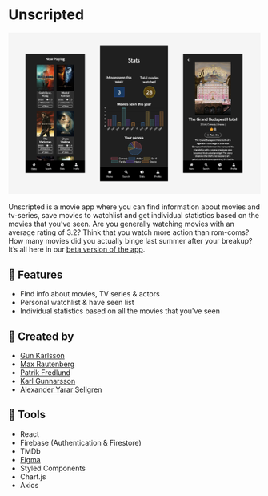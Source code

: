 # Unscripted

![screenshot of the app](/src/img/unscripted-screenshot2.png)

Unscripted is a movie app where you can find information about movies and tv-series, save movies to watchlist and get individual statistics based on the movies that you’ve seen. Are you generally watching movies with an average rating of 3.2? Think that you watch more action than rom-coms? How many movies did you actually binge last summer after your breakup? It’s all here in our [beta version of the app](https://unscripted-app.surge.sh/).

## 🌴 Features

- Find info about movies, TV series & actors
- Personal watchlist & have seen list
- Individual statistics based on all the movies that you've seen

## 🐝 Created by

- [Gun Karlsson](https://github.com/gunkarlsson)
- [Max Rautenberg](https://github.com/mrautenberg)
- [Patrik Fredlund](https://github.com/patrik-fredlund)
- [Karl Gunnarsson](https://github.com/KG416)
- [Alexander Yarar Sellgren](https://github.com/alexanderys)

## 🔧 Tools

- React
- Firebase (Authentication & Firestore)
- TMDb
- [Figma](https://www.figma.com/file/Iou7ByIfUQQQXcFrmXtpSh/TP2-Movie-app?node-id=0%3A1)
- Styled Components
- Chart.js
- Axios
